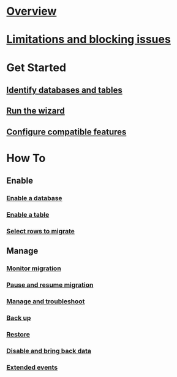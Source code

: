 # [Overview](stretch-database.md)  
# [Limitations and blocking issues](limitations-for-stretch-database.md)
# Get Started
## [Identify databases and tables](stretch-database-databases-and-tables-stretch-database-advisor.md)  
## [Run the wizard](get-started-by-running-the-enable-database-for-stretch-wizard.md)
## [Configure compatible features](configure-compatible-sql-server-features-with-stretch-database.md)  
# How To
## Enable
### [Enable a database](enable-stretch-database-for-a-database.md)  
### [Enable a table](enable-stretch-database-for-a-table.md)  
### [Select rows to migrate](select-rows-to-migrate-by-using-a-filter-function-stretch-database.md)  
## Manage
### [Monitor migration](monitor-and-troubleshoot-data-migration-stretch-database.md)
### [Pause and resume migration](pause-and-resume-data-migration-stretch-database.md)  
### [Manage and troubleshoot](manage-and-troubleshoot-stretch-database.md)  
### [Back up](backup-stretch-enabled-databases-stretch-database.md)  
### [Restore](restore-stretch-enabled-databases-stretch-database.md)  
### [Disable and bring back data](disable-stretch-database-and-bring-back-remote-data.md)
### [Extended events](extended-events-for-stretch-database.md)  
